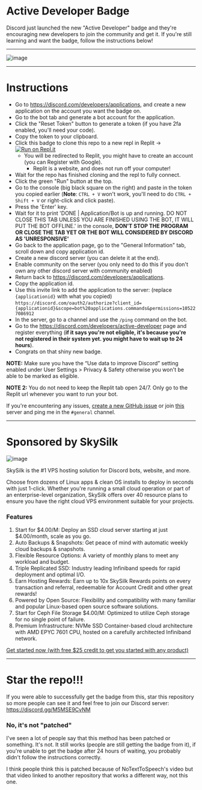 
# Active Developer Badge
Discord just launched the new "Active Developer" badge and they're encouraging new developers to join the community and get it.
If you're still learning and want the badge, follow the instructions below!




--------------------------------------

![image](https://i.imgur.com/z6jzw4C.png)

--------------------------------------



# Instructions

- Go to https://discord.com/developers/applications, and create a new application on the account you want the badge on.
- Go to the bot tab and generate a bot account for the application.
- Click the "Reset Token" button to generate a token (if you have 2fa enabled, you'll need your code).
- Copy the token to your clipboard.
- Click this badge to clone this repo to a new repl in Replit -> [![Run on Repl.it](https://replit.com/badge/github/hackermondev/discord-active-developer-badge)](https://replit.com/new/github/hackermondev/discord-active-developer-badge)
  - You will be redirected to Replit, you might have to create an account (you can Register with Google).
    - Replit is a website, and does not run off your computer! 
- Wait for the repo has finished cloning and the repl to fully connect.
- Click the green "Run" button at the top.
- Go to the console (big black square on the right) and paste in the token you copied earlier (**Note**: ``CTRL + V`` won't work, you'll need to do ``CTRL + Shift + V`` or right-click and click paste).
- Press the 'Enter' key.
- Wait for it to print 'DONE | Application/Bot is up and running. DO NOT CLOSE THIS TAB UNLESS YOU ARE FINISHED USING THE BOT, IT WILL PUT THE BOT OFFLINE.' in the console, **DON'T STOP THE PROGRAM OR CLOSE THE TAB YET OR THE BOT WILL CONSIDERED BY DISCORD AS 'UNRESPONSIVE'**
- Go back to the application page, go to the "General Information" tab, scroll down and copy application id.
- Create a new discord server (you can delete it at the end).
- Enable community on the server (you only need to do this if you don't own any other discord server with community enabled)
- Return back to https://discord.com/developers/applications.
- Copy the application id.
- Use this invite link to add the application to the server: (replace ``{applicationid}`` with what you copied) ``https://discord.com/oauth2/authorize?client_id={applicationid}&scope=bot%20applications.commands&permissions=105227086912``
- In the server, go to a channel and use the ``/ping`` command on the bot.
- Go to the <https://discord.com/developers/active-developer> page and register everything (**if it says you're not eligible, it's because you're not registered in their system yet. you might have to wait up to 24 hours**).
- Congrats on that shiny new badge.


**NOTE:** Make sure you have the “Use data to improve Discord” setting enabled under User Settings > Privacy & Safety otherwise you won't be able to be marked as eligible.

**NOTE 2:** You do not need to keep the Replit tab open 24/7. Only go to the Replit url whenever you want to run your bot.

If you're encountering any issues, [create a new GitHub issue](https://github.com/hackermondev/discord-active-developer/issues) or join [this](https://discord.gg/M5MSE9CvNM) server and ping me in the `#general` channel.


--------------------------------------
# Sponsored by **SkySilk**
![image](https://user-images.githubusercontent.com/60828015/221383603-31059a63-17bd-44d7-a1c6-8bde84faaf14.png)

SkySilk is the #1 VPS hosting solution for Discord bots, website, and more. 

Choose from dozens of Linux apps & clean OS installs to deploy in seconds with just 1-click. Whether you're running a small cloud operation or part of an enterprise-level organization, SkySilk offers over 40 resource plans to ensure you have the right cloud VPS environment suitable for your projects.

### Features
1. Start for $4.00/M: Deploy an SSD cloud server starting at just $4.00/month, scale as you go.
2. Auto Backups & Snapshots: Get peace of mind with automatic weekly cloud backups & snapshots.
3. Flexible Resource Options: A variety of monthly plans to meet any workload and budget.
4. Triple Replicated SSD: Industry leading Infiniband speeds for rapid deployment and optimal I/O.
5. Earn Hosting Rewards: Earn up to 10x SkySilk Rewards points on every transaction and referral, redeemable for Account Credit and other great rewards!
6. Powered by Open Source: Flexibility and compatibility with many familiar and popular Linux-based open source software solutions.
7. Start for Ceph File Storage $4.00/M: Optimized to utilize Ceph storage for no single point of failure.
8. Premium Infrastructure: NVMe SSD Container-based cloud architecture with AMD EPYC 7601 CPU, hosted on a carefully architected Infiniband network.

[Get started now (with free $25 credit to get you started with any product)](https://www.skysilk.com/ref/hdOgCmOaSB)

--------------------------------------


# Star the repo!!!
If you were able to successfully get the badge from this, star this repository so more people can see it and feel free to join our Discord server: https://discord.gg/M5MSE9CvNM

### No, it's not "patched"
I've seen a lot of people say that this method has been patched or something. It's not. It still works (people are still getting the badge from it), if you're unable to get the badge after 24 hours of waiting, you probably didn't follow the instructions correctly.

I think people think this is patched because of NoTextToSpeech's video but that video linked to another repository that works a different way, not this one.
